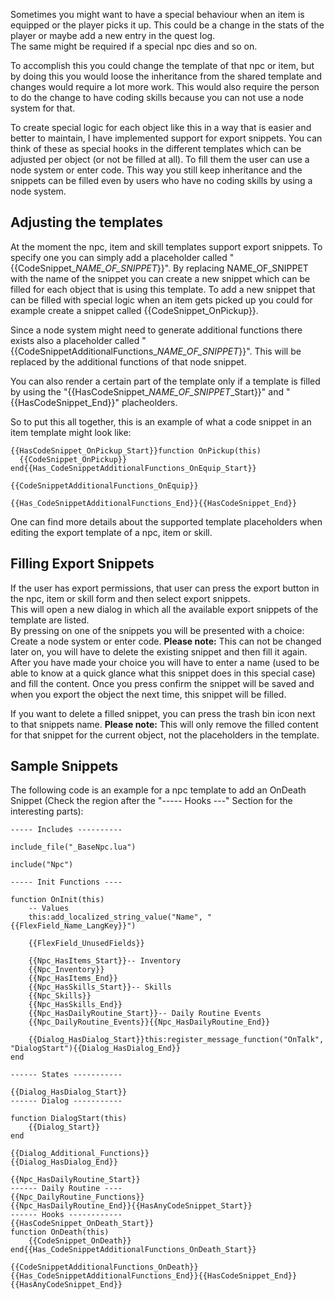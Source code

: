 Sometimes you might want to have a special behaviour when an item is equipped or the player picks it up. This could be a change in the stats of the player or maybe add a new entry in the quest log.  
The same might be required if a special npc dies and so on.  

To accomplish this you could change the template of that npc or item, but by doing this you would loose the inheritance from the shared template and changes would require a lot more work. This would also require the person to do the change to have coding skills because you can not use a node system for that.  

To create special logic for each object like this in a way that is easier and better to maintain, I have implemented support for export snippets. You can think of these as special hooks in the different templates which can be adjusted per object (or not be filled at all). To fill them the user can use a node system or enter code. This way you still keep inheritance and the snippets can be filled even by users who have no coding skills by using a node system.

## Adjusting the templates
At the moment the npc, item and skill templates support export snippets. To specify one you can simply add a placeholder called "{{CodeSnippet_*NAME_OF_SNIPPET*}}". By replacing NAME_OF_SNIPPET with the name of the snippet you can create a new snippet which can be filled for each object that is using this template. To add a new snippet that can be filled with special logic when an item gets picked up you could for example create a snippet called {{CodeSnippet_OnPickup}}.  

Since a node system might need to generate additional functions there exists also a placeholder called "{{CodeSnippetAdditionalFunctions_*NAME_OF_SNIPPET*}}". This will be replaced by the additional functions of that node snippet.

You can also render a certain part of the template only if a template is filled by using the "{{HasCodeSnippet_*NAME_OF_SNIPPET*_Start}}" and "{{HasCodeSnippet_End}}" placheolders.

So to put this all together, this is an example of what a code snippet in an item template might look like:  

    {{HasCodeSnippet_OnPickup_Start}}function OnPickup(this)
      {{CodeSnippet_OnPickup}}
    end{{Has_CodeSnippetAdditionalFunctions_OnEquip_Start}}
    
    {{CodeSnippetAdditionalFunctions_OnEquip}}

    {{Has_CodeSnippetAdditionalFunctions_End}}{{HasCodeSnippet_End}}


One can find more details about the supported template placeholders when editing the export template of a npc, item or skill.

## Filling Export Snippets
If the user has export permissions, that user can press the export button in the npc, item or skill form and then select export snippets.  
This will open a new dialog in which all the available export snippets of the template are listed.  
By pressing on one of the snippets you will be presented with a choice: Create a node system or enter code. **Please note:** This can not be changed later on, you will have to delete the existing snippet and then fill it again.  
After you have made your choice you will have to enter a name (used to be able to know at a quick glance what this snippet does in this special case) and fill the content. Once you press confirm the snippet will be saved and when you export the object the next time, this snippet will be filled.  

If you want to delete a filled snippet, you can press the trash bin icon next to that snippets name. **Please note:** This will only remove the filled content for that snippet for the current object, not the placeholders in the template.

## Sample Snippets
The following code is an example for a npc template to add an OnDeath Snippet (Check the region after the "----- Hooks ---" Section for the interesting parts):

    ----- Includes ----------

    include_file("_BaseNpc.lua")

    include("Npc")

    ----- Init Functions ----

    function OnInit(this)
        -- Values
        this:add_localized_string_value("Name", "{{FlexField_Name_LangKey}}")

        {{FlexField_UnusedFields}}

        {{Npc_HasItems_Start}}-- Inventory
        {{Npc_Inventory}}
        {{Npc_HasItems_End}}
        {{Npc_HasSkills_Start}}-- Skills
        {{Npc_Skills}}
        {{Npc_HasSkills_End}}
        {{Npc_HasDailyRoutine_Start}}-- Daily Routine Events
        {{Npc_DailyRoutine_Events}}{{Npc_HasDailyRoutine_End}}

        {{Dialog_HasDialog_Start}}this:register_message_function("OnTalk", "DialogStart"){{Dialog_HasDialog_End}}
    end

    ------ States -----------

    {{Dialog_HasDialog_Start}}
    ------ Dialog -----------

    function DialogStart(this)
        {{Dialog_Start}}
    end

    {{Dialog_Additional_Functions}}
    {{Dialog_HasDialog_End}}

    {{Npc_HasDailyRoutine_Start}}
    ------ Daily Routine ----
    {{Npc_DailyRoutine_Functions}}
    {{Npc_HasDailyRoutine_End}}{{HasAnyCodeSnippet_Start}}
    ------ Hooks ------------
    {{HasCodeSnippet_OnDeath_Start}}
    function OnDeath(this)
        {{CodeSnippet_OnDeath}}
    end{{Has_CodeSnippetAdditionalFunctions_OnDeath_Start}}

    {{CodeSnippetAdditionalFunctions_OnDeath}}
    {{Has_CodeSnippetAdditionalFunctions_End}}{{HasCodeSnippet_End}}{{HasAnyCodeSnippet_End}}